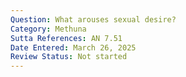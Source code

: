 ```yaml
---
Question: What arouses sexual desire?
Category: Methuna
Sutta References: AN 7.51
Date Entered: March 26, 2025
Review Status: Not started
---
```


